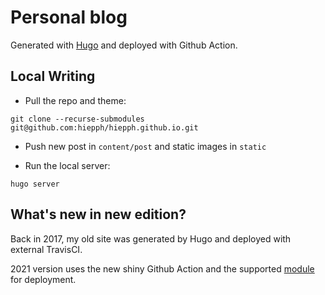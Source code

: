 # Personal blog

Generated with [Hugo](https://gohugo.io/) and deployed with Github Action.


## Local Writing

+ Pull the repo and theme:

```
git clone --recurse-submodules git@github.com:hiepph/hiepph.github.io.git
```

+ Push new post in `content/post` and static images in `static`

+ Run the local server:

```
hugo server
```


## What's new in new edition?

Back in 2017, my old site was generated by Hugo and deployed with external TravisCI.

2021 version uses the new shiny Github Action and the supported
[module](https://github.com/peaceiris/actions-hugo) for deployment.
